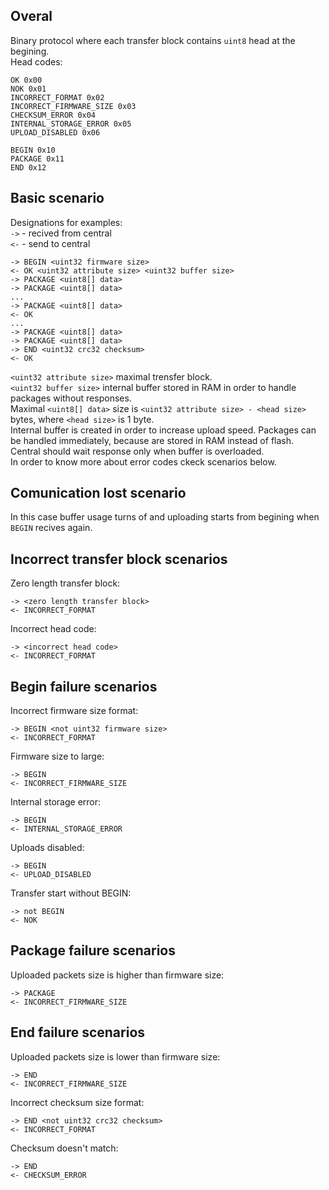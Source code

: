 ## Overal
Binary protocol where each transfer block contains `uint8` head at the begining.  
Head codes:
```
OK 0x00
NOK 0x01
INCORRECT_FORMAT 0x02
INCORRECT_FIRMWARE_SIZE 0x03
CHECKSUM_ERROR 0x04
INTERNAL_STORAGE_ERROR 0x05
UPLOAD_DISABLED 0x06

BEGIN 0x10
PACKAGE 0x11
END 0x12
```

## Basic scenario
Designations for examples:  
`->` - recived from central  
`<-` - send to central
```
-> BEGIN <uint32 firmware size>
<- OK <uint32 attribute size> <uint32 buffer size>
-> PACKAGE <uint8[] data>
-> PACKAGE <uint8[] data>
...
-> PACKAGE <uint8[] data>
<- OK
...
-> PACKAGE <uint8[] data>
-> PACKAGE <uint8[] data>
-> END <uint32 crc32 checksum>
<- OK
```
`<uint32 attribute size>` maximal trensfer block.  
`<uint32 buffer size>` internal buffer stored in RAM in order to handle packages without responses.  
Maximal `<uint8[] data>` size is `<uint32 attribute size> - <head size>` bytes, where `<head size>` is 1 byte.  
Internal buffer is created in order to increase upload speed. Packages can be handled immediately, because are stored in RAM instead of flash.
Central should wait response only when buffer is overloaded.  
In order to know more about error codes ckeck scenarios below.

## Comunication lost scenario
In this case buffer usage turns of and uploading starts from begining when `BEGIN` recives again.

## Incorrect transfer block scenarios
Zero length transfer block:
```
-> <zero length transfer block>
<- INCORRECT_FORMAT
```
Incorrect head code:
```
-> <incorrect head code>
<- INCORRECT_FORMAT
```

## Begin failure scenarios
Incorrect firmware size format:
```
-> BEGIN <not uint32 firmware size>
<- INCORRECT_FORMAT
```
Firmware size to large:
```
-> BEGIN
<- INCORRECT_FIRMWARE_SIZE
```
Internal storage error:
```
-> BEGIN
<- INTERNAL_STORAGE_ERROR
```
Uploads disabled:
```
-> BEGIN
<- UPLOAD_DISABLED
```
Transfer start without BEGIN:
```
-> not BEGIN
<- NOK
```

## Package failure scenarios
Uploaded packets size is higher than firmware size:
```
-> PACKAGE
<- INCORRECT_FIRMWARE_SIZE
```

## End failure scenarios
Uploaded packets size is lower than firmware size:
```
-> END
<- INCORRECT_FIRMWARE_SIZE
```
Incorrect checksum size format:
```
-> END <not uint32 crc32 checksum>
<- INCORRECT_FORMAT
```
Checksum doesn't match:
```
-> END
<- CHECKSUM_ERROR
```